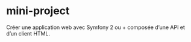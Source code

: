 # mini-project
Créer une application web avec Symfony 2 ou + composée d’une API et d’un client HTML.
